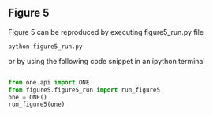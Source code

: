 ## Figure 5

Figure 5 can be reproduced by executing figure5_run.py file 
```
python figure5_run.py
```

or by using the following code snippet in an ipython terminal

```python

from one.api import ONE
from figure5.figure5_run import run_figure5
one = ONE()
run_figure5(one)

```